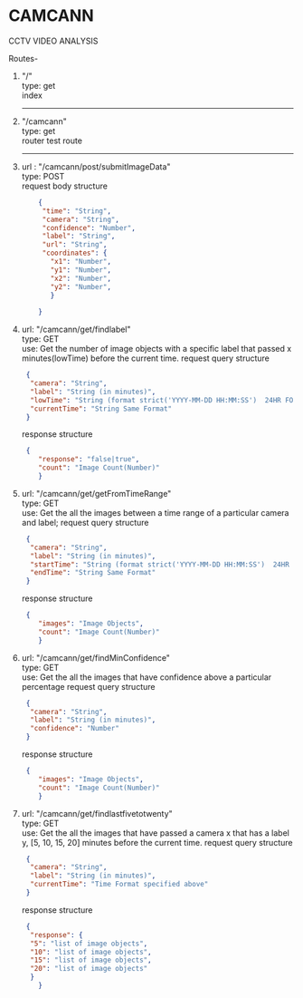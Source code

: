 # CAMCANN
CCTV VIDEO ANALYSIS

Routes-
  1. "/"<br>
    type: get<br>
    index<br>
    <hr />
  2. "/camcann"<br>
      type: get<br>
      router test route<br>
      <hr />
  3. url : "/camcann/post/submitImageData"<br>
     type: POST<br>
     request body structure
     ```json
         {
          "time": "String",
          "camera": "String",
          "confidence": "Number",
          "label": "String",
          "url": "String",
          "coordinates": {
            "x1": "Number",
            "y1": "Number",
            "x2": "Number",
            "y2": "Number",
            }
         
         }
        ```
 4. url: "/camcann/get/findlabel" <br>
    type: GET<br>
    use: Get the number of image objects with a specific label that passed x minutes(lowTime) before the current time.
    request query structure
    ```json
     {
      "camera": "String",
      "label": "String (in minutes)",
      "lowTime": "String (format strict('YYYY-MM-DD HH:MM:SS')  24HR FORMAT)",
      "currentTime": "String Same Format"
     }
    ```
    response structure 
    ```json
     {
        "response": "false|true",
        "count": "Image Count(Number)"
        }
    ```
  5. url: "/camcann/get/getFromTimeRange" <br>
      type: GET<br>
      use: Get the all the images between a time range of a particular camera and label;
      request query structure
      ```json
       {
        "camera": "String",
        "label": "String (in minutes)",
        "startTime": "String (format strict('YYYY-MM-DD HH:MM:SS')  24HR FORMAT)",
        "endTime": "String Same Format"
       }
      ```
      response structure 
      ```json
       {
          "images": "Image Objects",
          "count": "Image Count(Number)"
          }
      ```
  6. url: "/camcann/get/findMinConfidence" <br>
      type: GET<br>
      use: Get the all the images that have confidence above a particular percentage
      request query structure
      ```json
       {
        "camera": "String",
        "label": "String (in minutes)",
        "confidence": "Number"
       }
      ```
      response structure 
      ```json
       {
          "images": "Image Objects",
          "count": "Image Count(Number)"
          }
      ```
   7. url: "/camcann/get/findlastfivetotwenty" <br>
      type: GET<br>
      use: Get the all the images that have passed a camera x that has a label y, [5, 10, 15, 20] minutes before the current time.
      request query structure
      ```json
       {
        "camera": "String",
        "label": "String (in minutes)",
        "currentTime": "Time Format specified above"
       }
      ```
      response structure 
      ```json
       {
        "response": {
        "5": "list of image objects",
        "10": "list of image objects",
        "15": "list of image objects",
        "20": "list of image objects"
        }
          }
      ```
